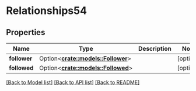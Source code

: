 # Relationships54

## Properties

Name | Type | Description | Notes
------------ | ------------- | ------------- | -------------
**follower** | Option<[**crate::models::Follower**](follower.md)> |  | [optional]
**followed** | Option<[**crate::models::Followed**](followed.md)> |  | [optional]

[[Back to Model list]](../README.md#documentation-for-models) [[Back to API list]](../README.md#documentation-for-api-endpoints) [[Back to README]](../README.md)


